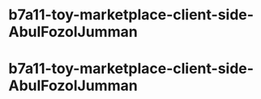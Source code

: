 # b7a11-toy-marketplace-client-side-AbulFozolJumman
# b7a11-toy-marketplace-client-side-AbulFozolJumman
